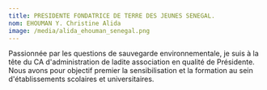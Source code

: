 ```yaml
---
title: PRESIDENTE FONDATRICE DE TERRE DES JEUNES SENEGAL.
nom: EHOUMAN Y. Christine Alida
image: /media/alida_ehouman_senegal.png
---
```

Passionnée par les questions de sauvegarde environnementale, je suis à la tête du CA d'administration de ladite association en qualité de Présidente. Nous avons pour objectif premier la sensibilisation et la formation au sein d'établissements scolaires et universitaires.
